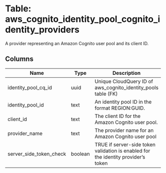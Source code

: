 
# Table: aws_cognito_identity_pool_cognito_identity_providers
A provider representing an Amazon Cognito user pool and its client ID.
## Columns
| Name        | Type           | Description  |
| ------------- | ------------- | -----  |
|identity_pool_cq_id|uuid|Unique CloudQuery ID of aws_cognito_identity_pools table (FK)|
|identity_pool_id|text|An identity pool ID in the format REGION:GUID.|
|client_id|text|The client ID for the Amazon Cognito user pool.|
|provider_name|text|The provider name for an Amazon Cognito user pool|
|server_side_token_check|boolean|TRUE if server-side token validation is enabled for the identity provider’s token|
